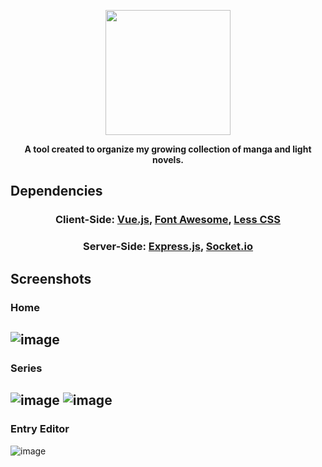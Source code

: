 
<p align='center'>
  <img src='https://user-images.githubusercontent.com/81537940/164110955-f9a0bcd1-ecff-41f3-bb21-124bfaa325bd.png' height='200px'/>
<p>
<p align='center'><b>A tool created to organize my growing collection of manga and light novels.</b></p>
  
## Dependencies
<h3 align='center'>Client-Side: <a href='https://vuejs.org/' target='blank'>Vue.js</a>, <a href='https://fontawesome.com/v4/' target='blank'>Font Awesome</a>, <a href='https://lesscss.org/' target='blank'>Less CSS</a></h3>
<h3 align='center'>Server-Side: <a href='https://expressjs.com/' target='blank'>Express.js</a>, <a href='https://socket.io/' target='blank'>Socket.io</a></h3>

## Screenshots
### Home
![image](https://user-images.githubusercontent.com/81537940/164114421-0bc741f2-2365-4282-b1a6-153db4d6ecbf.png)
---
### Series
![image](https://user-images.githubusercontent.com/81537940/164114405-e40aeebb-647f-48ca-aa54-6764675dc6e7.png)
![image](https://user-images.githubusercontent.com/81537940/164114511-b2d855b1-cbd5-4a58-98ad-fc12afdd9039.png)
---
### Entry Editor
![image](https://user-images.githubusercontent.com/81537940/164114492-82ce3136-5ec8-4196-a86d-e8c2114b8d3c.png)
